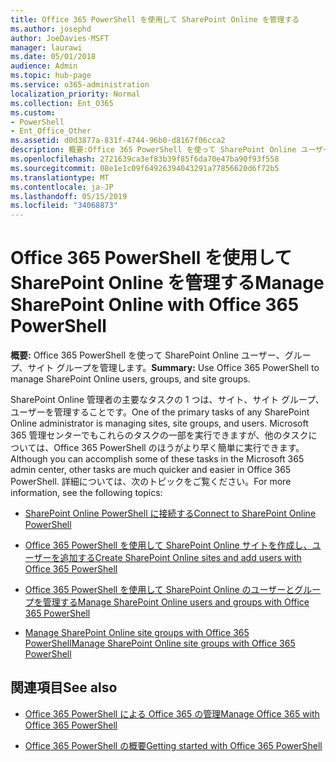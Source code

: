 ```yaml
---
title: Office 365 PowerShell を使用して SharePoint Online を管理する
ms.author: josephd
author: JoeDavies-MSFT
manager: laurawi
ms.date: 05/01/2018
audience: Admin
ms.topic: hub-page
ms.service: o365-administration
localization_priority: Normal
ms.collection: Ent_O365
ms.custom:
- PowerShell
- Ent_Office_Other
ms.assetid: d0d3877a-831f-4744-96b0-d8167f06cca2
description: 概要:Office 365 PowerShell を使って SharePoint Online ユーザー、グループ、サイト グループを管理します。
ms.openlocfilehash: 2721639ca3ef83b39f85f6da70e47ba90f93f558
ms.sourcegitcommit: 08e1e1c09f64926394043291a77856620d6f72b5
ms.translationtype: MT
ms.contentlocale: ja-JP
ms.lasthandoff: 05/15/2019
ms.locfileid: "34068873"
---
```

# <a name="manage-sharepoint-online-with-office-365-powershell"></a><span data-ttu-id="7e794-103">Office 365 PowerShell を使用して SharePoint Online を管理する</span><span class="sxs-lookup"><span data-stu-id="7e794-103">Manage SharePoint Online with Office 365 PowerShell</span></span>

 <span data-ttu-id="7e794-104">**概要:** Office 365 PowerShell を使って SharePoint Online ユーザー、グループ、サイト グループを管理します。</span><span class="sxs-lookup"><span data-stu-id="7e794-104">**Summary:** Use Office 365 PowerShell to manage SharePoint Online users, groups, and site groups.</span></span>
  
<span data-ttu-id="7e794-105">SharePoint Online 管理者の主要なタスクの 1 つは、サイト、サイト グループ、ユーザーを管理することです。</span><span class="sxs-lookup"><span data-stu-id="7e794-105">One of the primary tasks of any SharePoint Online administrator is managing sites, site groups, and users.</span></span> <span data-ttu-id="7e794-106">Microsoft 365 管理センターでもこれらのタスクの一部を実行できますが、他のタスクについては、Office 365 PowerShell のほうがより早く簡単に実行できます。</span><span class="sxs-lookup"><span data-stu-id="7e794-106">Although you can accomplish some of these tasks in the Microsoft 365 admin center, other tasks are much quicker and easier in Office 365 PowerShell.</span></span> <span data-ttu-id="7e794-107">詳細については、次のトピックをご覧ください。</span><span class="sxs-lookup"><span data-stu-id="7e794-107">For more information, see the following topics:</span></span>

- [<span data-ttu-id="7e794-108">SharePoint Online PowerShell に接続する</span><span class="sxs-lookup"><span data-stu-id="7e794-108">Connect to SharePoint Online PowerShell</span></span>](https://docs.microsoft.com/en-us/powershell/sharepoint/sharepoint-online/connect-sharepoint-online?view=sharepoint-ps)
  
- [<span data-ttu-id="7e794-109">Office 365 PowerShell を使用して SharePoint Online サイトを作成し、ユーザーを追加する</span><span class="sxs-lookup"><span data-stu-id="7e794-109">Create SharePoint Online sites and add users with Office 365 PowerShell</span></span>](create-sharepoint-sites-and-add-users-with-powershell.md)
    
- [<span data-ttu-id="7e794-110">Office 365 PowerShell を使用して SharePoint Online のユーザーとグループを管理する</span><span class="sxs-lookup"><span data-stu-id="7e794-110">Manage SharePoint Online users and groups with Office 365 PowerShell</span></span>](manage-sharepoint-users-and-groups-with-powershell.md)
    
- [<span data-ttu-id="7e794-111">Manage SharePoint Online site groups with Office 365 PowerShell</span><span class="sxs-lookup"><span data-stu-id="7e794-111">Manage SharePoint Online site groups with Office 365 PowerShell</span></span>](manage-sharepoint-site-groups-with-powershell.md)
    
## <a name="see-also"></a><span data-ttu-id="7e794-112">関連項目</span><span class="sxs-lookup"><span data-stu-id="7e794-112">See also</span></span>

- [<span data-ttu-id="7e794-113">Office 365 PowerShell による Office 365 の管理</span><span class="sxs-lookup"><span data-stu-id="7e794-113">Manage Office 365 with Office 365 PowerShell</span></span>](manage-office-365-with-office-365-powershell.md)

- [<span data-ttu-id="7e794-114">Office 365 PowerShell の概要</span><span class="sxs-lookup"><span data-stu-id="7e794-114">Getting started with Office 365 PowerShell</span></span>](getting-started-with-office-365-powershell.md)

